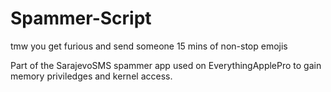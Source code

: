 # Spammer-Script
tmw you get furious and send someone 15 mins of non-stop emojis

Part of the SarajevoSMS spammer app used on EverythingApplePro to gain memory priviledges and kernel access.
